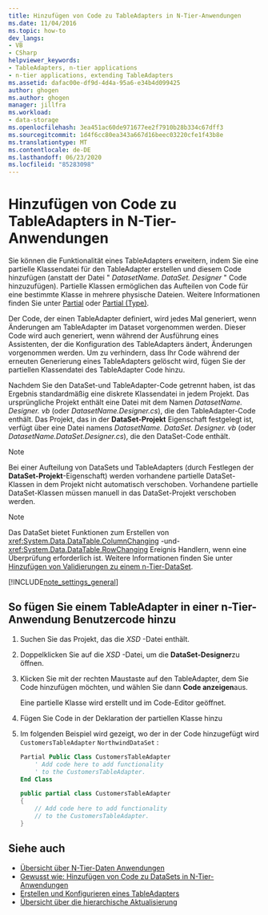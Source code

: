 ```yaml
---
title: Hinzufügen von Code zu TableAdapters in N-Tier-Anwendungen
ms.date: 11/04/2016
ms.topic: how-to
dev_langs:
- VB
- CSharp
helpviewer_keywords:
- TableAdapters, n-tier applications
- n-tier applications, extending TableAdapters
ms.assetid: dafac00e-df9d-4d4a-95a6-e34b4d099425
author: ghogen
ms.author: ghogen
manager: jillfra
ms.workload:
- data-storage
ms.openlocfilehash: 3ea451ac60de971677ee2f7910b28b334c67dff3
ms.sourcegitcommit: 1d4f6cc80ea343a667d16beec03220cfe1f43b8e
ms.translationtype: MT
ms.contentlocale: de-DE
ms.lasthandoff: 06/23/2020
ms.locfileid: "85283098"
---
```

# <a name="add-code-to-tableadapters-in-n-tier-applications"></a>Hinzufügen von Code zu TableAdapters in N-Tier-Anwendungen
Sie können die Funktionalität eines TableAdapters erweitern, indem Sie eine partielle Klassendatei für den TableAdapter erstellen und diesem Code hinzufügen (anstatt der Datei " *DatasetName. DataSet. Designer* " Code hinzuzufügen). Partielle Klassen ermöglichen das Aufteilen von Code für eine bestimmte Klasse in mehrere physische Dateien. Weitere Informationen finden Sie unter [Partial](/dotnet/visual-basic/language-reference/modifiers/partial) oder [Partial (Type)](/dotnet/csharp/language-reference/keywords/partial-type).

Der Code, der einen TableAdapter definiert, wird jedes Mal generiert, wenn Änderungen am TableAdapter im Dataset vorgenommen werden. Dieser Code wird auch generiert, wenn während der Ausführung eines Assistenten, der die Konfiguration des TableAdapters ändert, Änderungen vorgenommen werden. Um zu verhindern, dass Ihr Code während der erneuten Generierung eines TableAdapters gelöscht wird, fügen Sie der partiellen Klassendatei des TableAdapter Code hinzu.

Nachdem Sie den DataSet-und TableAdapter-Code getrennt haben, ist das Ergebnis standardmäßig eine diskrete Klassendatei in jedem Projekt. Das ursprüngliche Projekt enthält eine Datei mit dem Namen *DatasetName. Designer. vb* (oder *DatasetName.Designer.cs*), die den TableAdapter-Code enthält. Das Projekt, das in der **DataSet-Projekt** Eigenschaft festgelegt ist, verfügt über eine Datei namens *DatasetName. DataSet. Designer. vb* (oder *DatasetName.DataSet.Designer.cs*), die den DataSet-Code enthält.

> [!NOTE]
> Bei einer Aufteilung von DataSets und TableAdapters (durch Festlegen der **DataSet-Projekt**-Eigenschaft) werden vorhandene partielle DataSet-Klassen in dem Projekt nicht automatisch verschoben. Vorhandene partielle DataSet-Klassen müssen manuell in das DataSet-Projekt verschoben werden.

> [!NOTE]
> Das DataSet bietet Funktionen zum Erstellen von <xref:System.Data.DataTable.ColumnChanging> -und- <xref:System.Data.DataTable.RowChanging> Ereignis Handlern, wenn eine Überprüfung erforderlich ist. Weitere Informationen finden Sie unter [Hinzufügen von Validierungen zu einem n-Tier-DataSet](../data-tools/add-validation-to-an-n-tier-dataset.md).

[!INCLUDE[note_settings_general](../data-tools/includes/note_settings_general_md.md)]

## <a name="to-add-user-code-to-a-tableadapter-in-an-n-tier-application"></a>So fügen Sie einem TableAdapter in einer n-Tier-Anwendung Benutzercode hinzu

1. Suchen Sie das Projekt, das die *XSD* -Datei enthält.

2. Doppelklicken Sie auf die *XSD* -Datei, um die **DataSet-Designer**zu öffnen.

3. Klicken Sie mit der rechten Maustaste auf den TableAdapter, dem Sie Code hinzufügen möchten, und wählen Sie dann **Code anzeigen**aus.

     Eine partielle Klasse wird erstellt und im Code-Editor geöffnet.

4. Fügen Sie Code in der Deklaration der partiellen Klasse hinzu

5. Im folgenden Beispiel wird gezeigt, wo der in der Code hinzugefügt wird `CustomersTableAdapter` `NorthwindDataSet` :

    ```vb
    Partial Public Class CustomersTableAdapter
        ' Add code here to add functionality
        ' to the CustomersTableAdapter.
    End Class
    ```

    ```csharp
    public partial class CustomersTableAdapter
    {
        // Add code here to add functionality
        // to the CustomersTableAdapter.
    }
    ```

## <a name="see-also"></a>Siehe auch

- [Übersicht über N-Tier-Daten Anwendungen](../data-tools/n-tier-data-applications-overview.md)
- [Gewusst wie: Hinzufügen von Code zu DataSets in N-Tier-Anwendungen](../data-tools/add-code-to-datasets-in-n-tier-applications.md)
- [Erstellen und Konfigurieren eines TableAdapters](create-and-configure-tableadapters.md)
- [Übersicht über die hierarchische Aktualisierung](hierarchical-update.md)
